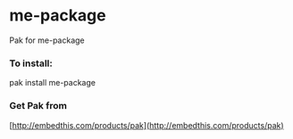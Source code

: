 me-package
===

Pak for me-package

### To install:

pak install me-package

### Get Pak from

[http://embedthis.com/products/pak](http://embedthis.com/products/pak)
